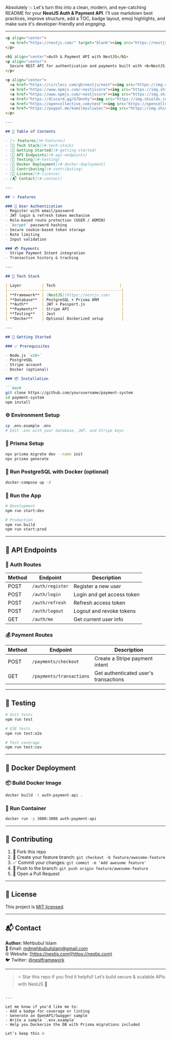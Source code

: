 Absolutely 💥 Let's turn this into a clean, modern, and eye-catching README for your **NestJS Auth & Payment API**. I'll use markdown best practices, improve structure, add a TOC, badge layout, emoji highlights, and make sure it's developer-friendly and *engaging*.

---

```md
<p align="center">
  <a href="https://nestjs.com/" target="blank"><img src="https://nestjs.com/img/logo-small.svg" width="120" alt="NestJS Logo" /></a>
</p>

<h1 align="center">Auth & Payment API with NestJS</h1>
<p align="center">
  Secure REST API for authentication and payments built with <b>NestJS, PostgreSQL, Prisma, JWT</b>, and <b>Stripe</b>.
</p>

<p align="center">
  <a href="https://circleci.com/gh/nestjs/nest"><img src="https://img.shields.io/circleci/build/github/nestjs/nest/master" alt="CircleCI" /></a>
  <a href="https://www.npmjs.com/~nestjscore"><img src="https://img.shields.io/npm/v/@nestjs/core.svg" alt="NPM Version" /></a>
  <a href="https://www.npmjs.com/~nestjscore"><img src="https://img.shields.io/npm/l/@nestjs/core.svg" alt="License" /></a>
  <a href="https://discord.gg/G7Qnnhy"><img src="https://img.shields.io/badge/Discord-Join%20Chat-brightgreen.svg" alt="Discord" /></a>
  <a href="https://opencollective.com/nest"><img src="https://opencollective.com/nest/backers/badge.svg" alt="Backers" /></a>
  <a href="https://paypal.me/kamilmysliwiec"><img src="https://img.shields.io/badge/Donate-PayPal-ff3f59.svg" alt="Donate" /></a>
</p>

---

## 🔖 Table of Contents

- [✨ Features](#-features)
- [🧰 Tech Stack](#-tech-stack)
- [🚀 Getting Started](#-getting-started)
- [🔐 API Endpoints](#-api-endpoints)
- [🧪 Testing](#-testing)
- [🐳 Docker Deployment](#-docker-deployment)
- [🙌 Contributing](#-contributing)
- [📄 License](#-license)
- [📬 Contact](#-contact)

---

## ✨ Features

### 👤 User Authentication
- Register with email/password
- JWT login & refresh token mechanism
- Role-based route protection (USER / ADMIN)
- `bcrypt` password hashing
- Secure cookie-based token storage
- Rate limiting
- Input validation

### 💳 Payments
- Stripe Payment Intent integration
- Transaction history & tracking

---

## 🧰 Tech Stack

| Layer         | Tech                            |
|---------------|----------------------------------|
| **Framework** | [NestJS](https://nestjs.com)     |
| **Database**  | PostgreSQL + Prisma ORM          |
| **Auth**      | JWT + Passport.js                |
| **Payments**  | Stripe API                       |
| **Testing**   | Jest                             |
| **Docker**    | Optional Dockerized setup        |

---

## 🚀 Getting Started

### ✅ Prerequisites

- Node.js `v16+`
- PostgreSQL
- Stripe account
- Docker (optional)

### 📦 Installation

```bash
git clone https://github.com/yourusername/payment-system
cd payment-system
npm install
```

### ⚙️ Environment Setup

```bash
cp .env.example .env
# Edit .env with your database, JWT, and Stripe keys
```

### 📂 Prisma Setup

```bash
npx prisma migrate dev --name init
npx prisma generate
```

### 🐘 Run PostgreSQL with Docker (optional)

```bash
docker-compose up -d
```

### 🏃 Run the App

```bash
# Development
npm run start:dev

# Production
npm run build
npm run start:prod
```

---

## 🔐 API Endpoints

### 🔑 Auth Routes

| Method | Endpoint        | Description                  |
|--------|------------------|------------------------------|
| POST   | `/auth/register` | Register a new user          |
| POST   | `/auth/login`    | Login and get access token   |
| POST   | `/auth/refresh`  | Refresh access token         |
| POST   | `/auth/logout`   | Logout and revoke tokens     |
| GET    | `/auth/me`       | Get current user info        |

### 💰 Payment Routes

| Method | Endpoint               | Description                          |
|--------|------------------------|--------------------------------------|
| POST   | `/payments/checkout`   | Create a Stripe payment intent       |
| GET    | `/payments/transactions` | Get authenticated user's transactions |

---

## 🧪 Testing

```bash
# Unit tests
npm run test

# E2E tests
npm run test:e2e

# Test coverage
npm run test:cov
```

---

## 🐳 Docker Deployment

### 📦 Build Docker Image

```bash
docker build -t auth-payment-api .
```

### 🚀 Run Container

```bash
docker run -p 3000:3000 auth-payment-api
```

---

## 🙌 Contributing

1. 🍴 Fork this repo
2. 🔀 Create your feature branch: `git checkout -b feature/awesome-feature`
3. ✅ Commit your changes: `git commit -m 'Add awesome feature'`
4. 🚀 Push to the branch: `git push origin feature/awesome-feature`
5. 📩 Open a Pull Request

---

## 📄 License

This project is [MIT licensed](LICENSE).

---

## 📬 Contact

**Author:** Mehbubul Islam  
📧 Email: [mdmehbubulislam@gmail.com](mailto:mdmehbubulislam@gmail.com)  
🌐 Website: [https://nestjs.com](https://nestjs.com)  
🐦 Twitter: [@nestframework](https://twitter.com/nestframework)

---

> ⭐️ Star this repo if you find it helpful! Let’s build secure & scalable APIs with NestJS 🚀
```

---

Let me know if you'd like me to:
- Add a badge for coverage or linting
- Generate an OpenAPI/Swagger sample
- Write a sample `.env.example`
- Help you Dockerize the DB with Prisma migrations included

Let’s keep this 🔥